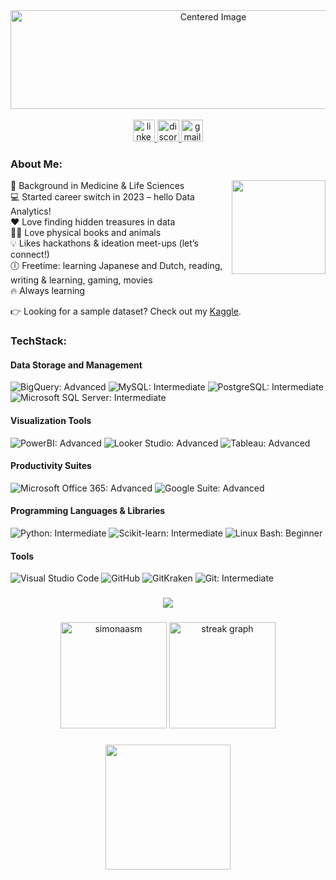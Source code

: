 <!--
**simonaasm/simonaasm** is a ✨ _special_ ✨ repository because its `README.md` (this file) appears on your GitHub profile.

Here are some ideas to get you started:
### Hi there 👋
- 👋 I’m currently working on ...
- 🌱 I’m currently learning ...
- 👯 I’m looking to collaborate on ...
- 🤔 I’m looking for help with ...
- 💬 Ask me about ...
- 📫 How to reach me: ...
- 😄 Pronouns: ...
- ⚡ Fun fact: ...
-->

<div align="center">
  <img width="633px" height="158px" src="https://media.giphy.com/media/v1.Y2lkPTc5MGI3NjExNTFhdGZlMnQ1MXIybmx6a2Z5dmc1cHlmZHBxNjgwamJsYzZmMjlmZCZlcD12MV9pbnRlcm5hbF9naWZfYnlfaWQmY3Q9Zw/uWp0xMXPQnqxQNlIi5/giphy-downsized-large.gif" alt="Centered Image">
</div>

<br clear="both">
<!-- Introduction Section -->
<!-- <h2 align="left">Hey 👋! My name is Simona and I'm a Data Analyst from Lithuania 🇱🇹</h2>  -->

<!-- Contact Links -->
<div align="center">
  <a href="https://www.linkedin.com/in/simona-asmonaite/" target="_blank">
    <img src="https://img.shields.io/static/v1?message=LinkedIn&logo=linkedin&label=&color=0077B5&logoColor=white&labelColor=&style=for-the-badge" height="35" alt="linkedin logo"  />
  </a>
  <a href="https://discord.gg/Sdb22bgkjm" target="_blank">
    <img src="https://img.shields.io/static/v1?message=Discord&logo=discord&label=&color=7289DA&logoColor=white&labelColor=&style=for-the-badge" height="35" alt="discord logo"  />
  </a>
  <a href="asmonaite.s@gmail.com" target="_blank">
    <img src="https://img.shields.io/static/v1?message=Gmail&logo=gmail&label=&color=D14836&logoColor=white&labelColor=&style=for-the-badge" height="35" alt="gmail logo"  />
  </a>
</div>

<!-- About Me Section -->
<h3 align="left">About Me:</h3>

<img align="right" height="150" src="https://media.giphy.com/media/v1.Y2lkPTc5MGI3NjExeDkzMWxsejczaWUxcTF6dGZudG85MDd3c2pxNXp6bWVxcXZ4aTFheSZlcD12MV9pbnRlcm5hbF9naWZfYnlfaWQmY3Q9Zw/Cmr1OMJ2FN0B2/giphy.gif"  />

<p align="left">
  🧬 Background in Medicine & Life Sciences
  <br>💻 Started career switch in 2023 – hello Data Analytics!
  <br>❤️ Love finding hidden treasures in data
  <br>📖🐱 Love physical books and animals
  <br>💡 Likes hackathons & ideation meet-ups (let’s connect!)
  <br>🕕 Freetime: learning Japanese and Dutch, reading, writing & learning, gaming, movies
  <br> 🔥 Always learning
</p>
<!--
<p align="left">
  🧬 With a rich foundation in Medicine & Life Sciences, I embarked on a new adventure in 2023, diving into the vibrant world of Data Analytics. My passion for unraveling the mysteries hidden within data drives my daily exploration.
  <br>💻 Whether it's through sophisticated algorithms or elegant data visualizations, I thrive on transforming complex data into insightful, actionable knowledge.
  <br>📖🐱 Outside the digital realm, my world is filled with the tactile pleasures of physical books and the joyful companionship of my pets.
  <br>💡 I'm an enthusiastic participant in hackathons and ideation meet-ups, where the thrill of collaboration and innovation comes alive. Let's connect and create something impactful together!
  <br>🕕 In my free time, I immerse myself in the rich narratives of Japanese and Dutch cultures, engage in creative writing, and indulge in gaming and films—a blend of activities that keeps my curiosity alight.
  <br>🔥 Committed to lifelong learning, I continuously seek out new knowledge and skills, eager to see where my next learning curve will lead.
</p>
-->

<p align="left">
  👉 Looking for a sample dataset? Check out my <a href="https://www.kaggle.com/simonaasm/datasets" target="_blank">Kaggle</a>.
</p>

<!-- Tech Section -->
<h3 align="left">TechStack:</h3>

#### Data Storage and Management
<div align="left">
  <img src="https://img.shields.io/static/v1?label=BigQuery&message=Advanced&color=blue&style=for-the-badge&logo=googlecloud" alt="BigQuery: Advanced" />
  <img src="https://img.shields.io/static/v1?label=MySQL&message=Intermediate&color=green&style=for-the-badge&logo=mysql" alt="MySQL: Intermediate" />
  <img src="https://img.shields.io/static/v1?label=PostgreSQL&message=Intermediate&color=green&style=for-the-badge&logo=postgresql" alt="PostgreSQL: Intermediate" />
  <img src="https://img.shields.io/static/v1?label=Microsoft%20SQL%20Server&message=Intermediate&color=green&style=for-the-badge&logo=microsoftsqlserver" alt="Microsoft SQL Server: Intermediate" />
</div>

#### Visualization Tools
<div align="left">
  <img src="https://img.shields.io/static/v1?label=PowerBI&message=Advanced&color=blue&style=for-the-badge&logo=powerbi" alt="PowerBI: Advanced" />
  <img src="https://img.shields.io/static/v1?label=Looker%20Studio&message=Advanced&color=blue&style=for-the-badge&logo=googleanalytics" alt="Looker Studio: Advanced" />
  <img src="https://img.shields.io/static/v1?label=Tableau&message=Advanced&color=blue&style=for-the-badge&logo=tableau" alt="Tableau: Advanced" />
</div>

#### Productivity Suites
<div align="left">
  <img src="https://img.shields.io/static/v1?label=Microsoft%20Office%20365&message=Advanced&color=blue&style=for-the-badge&logo=microsoftoffice" alt="Microsoft Office 365: Advanced" />
  <img src="https://img.shields.io/static/v1?label=Google%20Suite&message=Advanced&color=blue&style=for-the-badge&logo=googlesheets" alt="Google Suite: Advanced" />
</div>

#### Programming Languages & Libraries
<div align="left">
  <img src="https://img.shields.io/static/v1?label=Python&message=Intermediate&color=green&style=for-the-badge&logo=python" alt="Python: Intermediate" />
  <img src="https://img.shields.io/static/v1?label=Scikit-learn&message=Intermediate&color=green&style=for-the-badge&logo=scikitlearn" alt="Scikit-learn: Intermediate" />
  <img src="https://img.shields.io/static/v1?label=Linux%20Bash&message=Beginner&color=orange&style=for-the-badge&logo=gnubash" alt="Linux Bash: Beginner" />
</div>

#### Tools
<div align="left">
  <img src="https://img.shields.io/static/v1?label=Visual%20Studio%20Code&message=Use%20Regularly&color=yellow&style=for-the-badge&logo=visualstudiocode" alt="Visual Studio Code" />
  <img src="https://img.shields.io/static/v1?label=GitHub&message=Use%20Regularly&color=yellow&style=for-the-badge&logo=github" alt="GitHub" />
  <img src="https://img.shields.io/static/v1?label=GitKraken&message=Use%20Regularly&color=yellow&style=for-the-badge&logo=gitkraken" alt="GitKraken" />
  <img src="https://img.shields.io/static/v1?label=Git&message=Intermediate&color=green&style=for-the-badge&logo=git" alt="Git: Intermediate" />
</div>

###

<div align="center">
  <img src="https://profile-counter.glitch.me/simonaasm/count.svg?"  />
</div>

###

<div align="center">
  <img src="https://github-readme-stats.vercel.app/api?username=simonaasm&show_icons=true&locale=en&theme=vision-friendly-dark" height="170" alt="simonaasm"  />
  <img src="https://streak-stats.demolab.com?user=simonaasm&locale=en&mode=daily&theme=vision-friendly-dark&hide_border=false&border_radius=5" height="170" alt="streak graph"  />
</div>

###

<div align="center">
  <img height="200" src="https://media.giphy.com/media/v1.Y2lkPTc5MGI3NjExdml0MjcxNzhpem1iNGF4aTZzODlrc2FvNmJ3c29tczdncjZ5ZjNoZyZlcD12MV9pbnRlcm5hbF9naWZfYnlfaWQmY3Q9Zw/VcPevPKlhhhQY9cjWK/giphy.gif"  />
</div>

